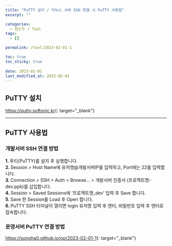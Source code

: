 ```yaml
---
title: "PuTTY 설치 / 리눅스 서버 SSH 연결 시 PuTTY 사용법"
excerpt: ""

categories:
  - 윈도우 / Tool
tags:
  - []

permalink: /tool/2023-02-01-1

toc: true
toc_sticky: true
 
date: 2023-02-01
last_modified_at: 2023-02-01
---
```


## PuTTY 설치

<https://putty.softonic.kr>{: target="_blank"}

---

## PuTTY 사용법

### 개발서버 SSH 연결 방법
<strong>1. </strong>푸티(PuTTY)를 설치 후 실행합니다.  
<strong>2. </strong>Session > Host Name에 유저명@개발서버IP를 입력하고, Port에는 22를 입력합니다.  
<strong>3. </strong>Connection > SSH > Auth > Browse… > 개발서버 인증서 (프로젝트명-dev.ppk)를 삽입합니다.  
<strong>4. </strong>Session > Saved Sessions에 ‘프로젝트명_dev’ 입력 후 Save 합니다.  
<strong>5. </strong>Save 한 Session를 Load 후 Open 합니다.  
<strong>6. </strong>PuTTY SSH 터미널이 열리면 login 유저명 입력 후 엔터, 비밀번호 입력 후 엔터로 접속합니다.

### 운영서버 PuTTY 연결 방법
<https://songha0.github.io/op/2023-02-01-1>{: target="_blank"}
